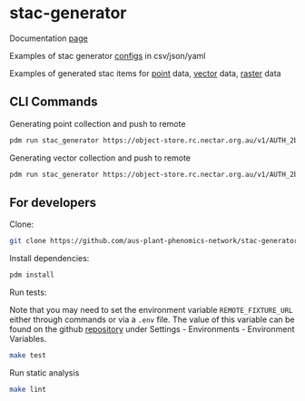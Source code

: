 # stac-generator

Documentation [page](https://aus-plant-phenomics-network.github.io/stac-generator/)

Examples of stac generator [configs](./example/configs/) in csv/json/yaml

Examples of generated stac items for [point]() data, [vector]() data, [raster]() data

## CLI Commands

Generating point collection and push to remote

```bash
pdm run stac_generator https://object-store.rc.nectar.org.au/v1/AUTH_2b454f47f2654ab58698afd4b4d5eba7/mccn-test-data/unit_tests/point/config/point_data_config.json --dst http://115.146.84.224:8082 --id test_point_data -v
```

Generating vector collection and push to remote

```bash
pdm run stac_generator https://object-store.rc.nectar.org.au/v1/AUTH_2b454f47f2654ab58698afd4b4d5eba7/mccn-test-data/unit_tests/vector/config/vector_config.json --dst http://115.146.84.224:8082 --id test_vector_data
```

## For developers

Clone:

```bash
git clone https://github.com/aus-plant-phenomics-network/stac-generator.git
```

Install dependencies:

```bash
pdm install
```

Run tests:

Note that you may need to set the environment variable `REMOTE_FIXTURE_URL` either through commands or via a `.env` file. The value of this variable
can be found on the github [repository](https://github.com/aus-plant-phenomics-network/stac-generator/settings/environments/4607709709/edit) under Settings - Environments - Environment Variables.

```bash
make test
```

Run static analysis

```bash
make lint
```

